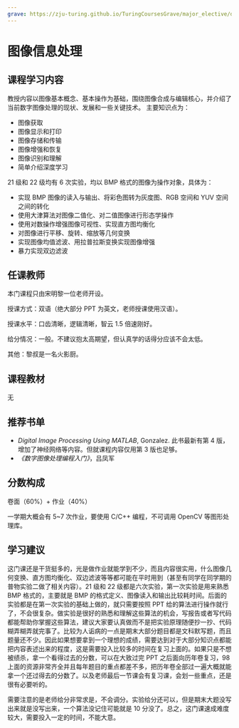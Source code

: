 ```yaml
---
grave: https://zju-turing.github.io/TuringCoursesGrave/major_elective/digital_image_processing/
---
```


# 图像信息处理

## 课程学习内容

教授内容以图像基本概念、基本操作为基础，围绕图像合成与编辑核心，并介绍了当前数字图像处理的现状、发展和一些关键技术。
主要知识点为：

- 图像获取
- 图像显示和打印
- 图像存储和传输
- 图像增强和恢复
- 图像识别和理解
- 简单介绍深度学习

21 级和 22 级均有 6 次实验，均以 BMP 格式的图像为操作对象，具体为：

- 实现 BMP 图像的读入与输出、将彩色图转为灰度图、RGB 空间和 YUV 空间之间的转化
- 使用大津算法对图像二值化、对二值图像进行形态学操作
- 使用对数操作增强图像可视性、实现直方图均衡化
- 对图像进行平移、旋转、缩放等几何变换
- 实现图像均值滤波、用拉普拉斯变换实现图像增强
- 暴力实现双边滤波

## 任课教师

本门课程只由宋明黎一位老师开设。

授课方式：双语（绝大部分 PPT 为英文，老师授课使用汉语）。

授课水平：口齿清晰，逻辑清晰，智云 1.5 倍速刚好。

给分情况：一般。不建议抱太高期望，但认真学的话得分应该不会太低。

其他：黎叔是一名火影厨。

## 课程教材

无

## 推荐书单

- *Digital Image Processing Using MATLAB*, Gonzalez. 此书最新有第 4 版，增加了神经网络等内容。但就课程内容仅用第 3 版也足够。
- *《数字图像处理编程入门》*，吕凤军

## 分数构成

卷面（60%）+ 作业（40%）

一学期大概会有 5~7 次作业，要使用 C/C++ 编程，不可调用 OpenCV 等图形处理库。

## 学习建议

这门课还是干货挺多的，光是做作业就能学到不少，而且内容很实用，什么图像几何变换、直方图均衡化、双边滤波等等都可能在平时用到（甚至有同学在同学期的普物实验二做了相关内容）。21 级和 22 级都是六次实验，第一次实验是用来熟悉 BMP 格式的，主要就是 BMP 的格式定义、图像读入和输出比较耗时间。后面的实验都是在第一次实验的基础上做的，就只需要按照 PPT 给的算法进行操作就行了，不会很复杂。做实验是很好的熟悉和理解这些算法的机会，写报告或者写代码都能帮助你掌握这些算法，建议大家要认真做而不是把实验原理随便抄一抄、代码糊弄糊弄就完事了。比较为人诟病的一点是期末大部分题目都是文科默写题，而且题量还不少。因此如果想要拿到一个理想的成绩，需要达到对于大部分知识点都能把内容表述出来的程度，这是需要投入比较多的时间在复习上面的。如果只是不想被绩杀，拿一个看得过去的分数，可以在大致过完 PPT 之后面向历年卷复习，98 上面的资源非常齐全并且每年题目的重点都差不多，把历年卷全部过一遍大概就能拿一个还过得去的分数了。以及老师最后一节课会有复习课，会划一些重点，还是很有必要听的。

需要注意的是老师给分非常求是，不会调分。实验给分还可以，但是期末大题没写出来就是没写出来，一个算法没记住可能就是 10 分没了。总之，这门课速成难度较大，需要投入一定的时间，不能大意。
